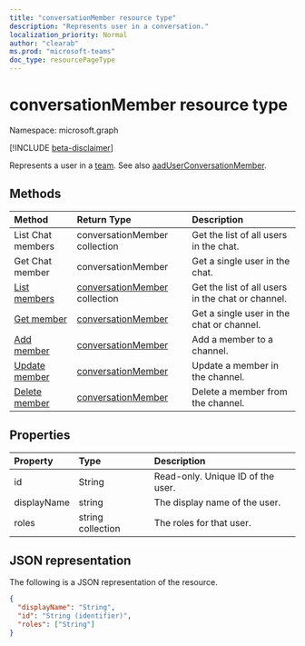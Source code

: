 ```yaml
---
title: "conversationMember resource type"
description: "Represents user in a conversation."
localization_priority: Normal
author: "clearab"
ms.prod: "microsoft-teams"
doc_type: resourcePageType
---
```


# conversationMember resource type

Namespace: microsoft.graph

[!INCLUDE [beta-disclaimer](../../includes/beta-disclaimer.md)]

Represents a user in a [team](team.md).
See also [aadUserConversationMember](aaduserconversationmember.md).

## Methods

| Method | Return Type | Description |
|:---------------|:--------|:----------|
|List Chat members|conversationMember collection|Get the list of all users in the chat.|
|Get Chat member|conversationMember|Get a single user in the chat.|
|[List members](conversationMember-list.md)|[conversationMember](conversationMember.md) collection|Get the list of all users in the chat or channel.|
|[Get member](conversationMember-get.md)|[conversationMember](conversationMember.md)|Get a single user in the chat or channel.|
|[Add member](conversationMember-Add.md)|[conversationMember](conversationMember.md)|Add a member to a channel.|
|[Update member](conversationMember-update.md)|[conversationMember](conversationMember.md)|Update a member in the channel.|
|[Delete member](conversationMember.delete.md)|[conversationMember](conversationMember.md)|Delete a member from the channel.|

## Properties

| Property   | Type |Description|
|:---------------|:--------|:----------|
|id|String| Read-only. Unique ID of the user.|
|displayName| string | The display name of the user. |
|roles| string collection | The roles for that user. |

## JSON representation

The following is a JSON representation of the resource.

<!-- {
  "blockType": "resource",
  "optionalProperties": [

  ],
  "@odata.type": "microsoft.graph.conversationMember",
  "baseType": "",
  "keyProperty": "id"
}-->

```json
{
  "displayName": "String",
  "id": "String (identifier)",
  "roles": ["String"]
}
```

<!-- uuid: 16cd6b66-4b1a-43a1-adaf-3a886856ed98
2019-02-04 14:57:30 UTC -->
<!-- {
  "type": "#page.annotation",
  "description": "conversationMember resource",
  "keywords": "",
  "section": "documentation",
  "tocPath": ""
}-->
